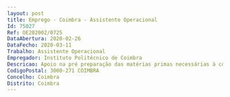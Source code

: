 ```yaml
--- 
layout: post
title: Emprego - Coimbra - Assistente Operacional
Id: 75027
Ref: OE202002/0725
DataAbertura: 2020-02-26
DataFecho: 2020-03-11
Trabalho: Assistente Operacional
Empregador: Instituto Politécnico de Coimbra
Descricao: Apoio na pré preparação das matérias primas necessárias à confeção de refeições, desde a sua recolha em câmara ou despensas, até à sua confeção na cozinha, com respeito pelos princípios previstos no sistema HACCP (Hazard Analysis and Critical Control Point) Limpeza e lavagem de utensílios utilizados na confeção de refeições no respeito pelos princípios previstos no sistema HACCP Preparação de balcão para o fornecimento e distribuição de refeições de linha Limpeza dos balcões de distribuição de refeições, incluindo utensílios utilizados nas exposições e distribuição, no respeito pelos princípios previstos no sistema HACCP Recolha de tabuleiros e utensílios utilizados na distribuição de refeições, quer em linha de self ou em serviço de mesa Serviço geral de copa, incluindo a preparação para pré lavagem, lavagem e recolha de todos os equipamentos e utensílios sujeitos a higienização, quer seja automática ou manual Limpeza de salas, cozinhas, copas e quaisquer outros espaços normalmente usados pelos os SASIPC, incluindo espaços comuns ou de uso geral Colaboração na elaboração de fichas técnicas dos serviços prestados no âmbito da cantina Colaboração na gestão de stocks, nomeadamente, armazenamento das matérias primas utilizadas na unidade de alimentação e nutrição Executar ou colaborar na realização de inventários periódicos Exercer as demais funções, procedimentos, tarefas ou atribuições que lhe são cometidas por lei, deliberação, despacho ou determinação superior 
CodigoPostal: 3000-271 COIMBRA
Concelho: Coimbra
Distrito: Coimbra
--- 
```

